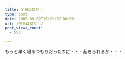```yaml
---
title: 明日は祭り！
type: post
date: 2005-09-02T16:21:37+00:00
url: /明日は祭り！/
post_views_count:
  - 593

---
```

もっと早く寝るつもりだったのに・・・起きられるか・・・